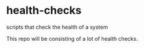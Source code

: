 # health-checks
scripts that check the health of a system

This repo will be consisting of a lot of health checks.

